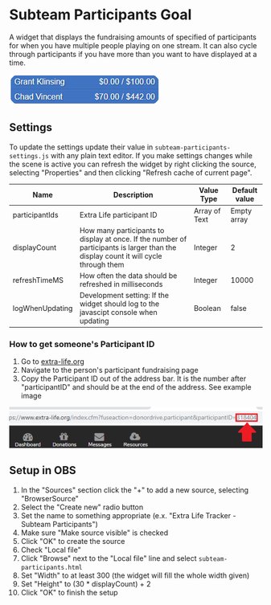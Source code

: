 # Subteam Participants Goal

A widget that displays the fundraising amounts of specified of participants for when you have multiple people playing on one stream. It can also cycle through participants if you have more than you want to have displayed at a time.

![Subteam-Participants-Goal-Preview](../images/Subteam-Participants-Preview.png)

## Settings
To update the settings update their value in `subteam-participants-settings.js` with any plain text editor. If you make settings changes while the scene is active you can refresh the widget by right clicking the source, selecting "Properties" and then clicking "Refresh cache of current page".

| Name | Description | Value Type | Default value |
|---|---|---|---|
| participantIds | Extra Life participant ID | Array of Text | Empty array |
| displayCount | How many participants to display at once. If the number of participants is larger than the display count it will cycle through them | Integer | 2 |
| refreshTimeMS | How often the data should be refreshed in milliseconds | Integer | 10000 |
| logWhenUpdating | Development setting: If the widget should log to the javascipt console when updating | Boolean | false |

### How to get someone's Participant ID

1. Go to [extra-life.org](https://www.extra-life.org/)
2. Navigate to the person's participant fundraising page
3. Copy the Participant ID out of the address bar. It is the number after "participantID" and should be at the end of the address. See example image

![Get-Participant-ID](../images/where-to-find-your-id.png)

## Setup in OBS
1. In the "Sources" section click the "+" to add a new source, selecting "BrowserSource"
2. Select the "Create new" radio button
3. Set the name to something appropriate (e.x. "Extra Life Tracker - Subteam Participants")
4. Make sure "Make source visible" is checked
5. Click "OK" to create the source
6. Check "Local file"
7. Click "Browse" next to the "Local file" line and select `subteam-participants.html`
8. Set "Width" to at least 300 (the widget will fill the whole width given)
9. Set "Height" to (30 * displayCount) + 2
10. Click "OK" to finish the setup

